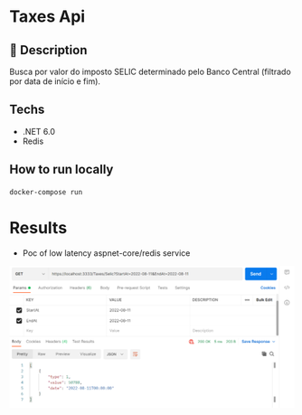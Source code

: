 # Taxes Api

## 📖 Description
Busca por valor do imposto SELIC determinado pelo Banco Central (filtrado por data de início e fim).

## Techs
- .NET 6.0
- Redis

## How to run locally
`docker-compose run`

# Results
- Poc of low latency aspnet-core/redis service
<img src="./docs/postman.png">